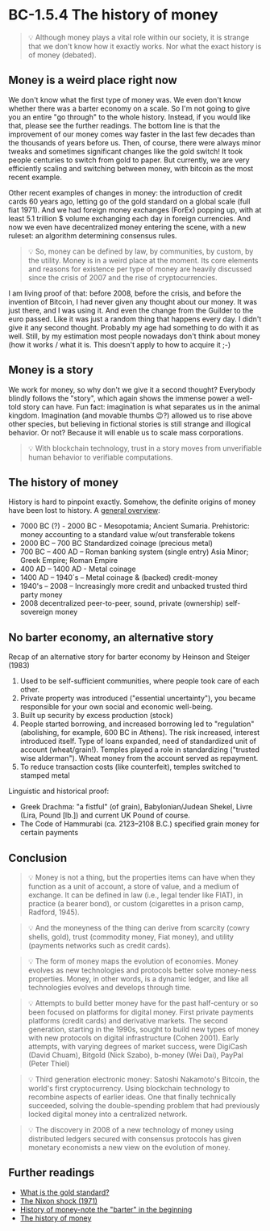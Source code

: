 
# BC-1.5.4 The history of money 

>💡  Although money plays a vital role within our society, it is strange that we don't know how it exactly works. Nor what the exact history is of money (debated). 


## Money is a weird place right now

We don't know what the first type of money was. We even don't know whether there was a barter economy on a scale. So I'm not going to give you an entire "go through" to the whole history. Instead, if you would like that, please see the further readings. The bottom line is that the improvement of our money comes way faster in the last few decades than the thousands of years before us. Then, of course, there were always minor tweaks and sometimes significant changes like the gold switch! It took people centuries to switch from gold to paper. But currently, we are very efficiently scaling and switching between money, with bitcoin as the most recent example. 

Other recent examples of changes in money: the introduction of credit cards 60 years ago, letting go of the gold standard on a global scale (full fiat 1971). And we had foreign money exchanges (ForEx) popping up, with at least 5.1 trillion $ volume exchanging each day in foreign currencies. And now we even have decentralized money entering the scene, with a new ruleset: an algorithm determining consensus rules. 


>💡  So, money can be defined by law, by communities, by custom, by the utility. Money is in a weird place at the moment. Its core elements and reasons for existence per type of money are heavily discussed since the crisis of 2007 and the rise of cryptocurrencies. 

I am living proof of that: before 2008, before the crisis, and before the invention of Bitcoin, I had never given any thought about our money. It was just there, and I was using it. And even the change from the Guilder to the euro passed. Like it was just a random thing that happens every day. I didn't give it any second thought. Probably my age had something to do with it as well. Still, by my estimation most people nowadays don't think about money (how it works / what it is. This doesn't apply to how to acquire it ;-) 

## Money is a story
We work for money, so why don't we give it a second thought? Everybody blindly follows the "story", which again shows the immense power a well-told story can have. Fun fact: imagination is what separates us in the animal kingdom. Imagination (and movable thumbs 😉?) allowed us to rise above other species, but believing in fictional stories is still strange and illogical behavior. Or not? Because it will enable us to scale mass corporations. 

>💡  With blockchain technology, trust in a story moves from unverifiable human behavior to verifiable computations. 

## The history of money 

History is hard to pinpoint exactly. Somehow, the definite origins of money have been lost to history. A [general overview](https://en.wikipedia.org/wiki/History_of_money):

* 7000 BC (?) - 2000 BC - Mesopotamia; Ancient Sumaria. Prehistoric: money accounting to a standard value w/out transferable tokens
* 2000 BC – 700 BC Standardized coinage (precious metal) 
* 700 BC – 400 AD – Roman banking system (single entry) Asia Minor; Greek Empire; Roman Empire
* 400 AD – 1400 AD - Metal coinage
* 1400 AD – 1940´s – Metal coinage & (backed) credit-money 
* 1940's – 2008 – Increasingly more credit and unbacked trusted third party money
* 2008 decentralized peer-to-peer, sound, private (ownership) self-sovereign money 


## No barter economy, an alternative story 

Recap of an alternative story for barter economy by Heinson and Steiger (1983)

1. Used to be self-sufficient communities, where people took care of each other. 
2. Private property was introduced ("essential uncertainty"), you became responsible for your own social and economic well-being. 
3. Built up security by excess production (stock)
4. People started borrowing, and increased borrowing led to "regulation" (abolishing, for example, 600 BC in Athens). The risk increased, interest introduced itself. Type of loans expanded, need of standardized unit of account (wheat/grain!). Temples played a role in standardizing ("trusted wise alderman"). Wheat money from the account served as repayment. 
5. To reduce transaction costs (like counterfeit), temples switched to stamped metal 

Linguistic and historical proof: 

* Greek Drachma: "a fistful" (of grain), Babylonian/Judean Shekel, Livre (Lira, Pound [lb.]) and current UK Pound of course. 
* The Code of Hammurabi (ca. 2123–2108 B.C.) specified grain money for certain payments

## Conclusion

>💡  Money is not a thing, but the properties items can have when they function as a unit of account, a store of value, and a medium of exchange. It can be defined in law (i.e., legal tender like FIAT), in practice (a bearer bond), or custom (cigarettes in a prison camp, Radford, 1945). 


>💡  And the moneyness of the thing can derive from scarcity (cowry shells, gold), trust (commodity money, Fiat money), and utility (payments networks such as credit cards). 


>💡  The form of money maps the evolution of economies. Money evolves as new technologies and protocols better solve money-ness properties. Money, in other words, is a dynamic ledger, and like all technologies evolves and develops through time. 


>💡  Attempts to build better money have for the past half-century or so been focused on platforms for digital money. First private payments platforms (credit cards) and derivative markets. The second generation, starting in the 1990s, sought to build new types of money with new protocols on digital infrastructure (Cohen 2001). Early attempts, with varying degrees of market success, were DigiCash (David Chuam), Bitgold (Nick Szabo), b-money (Wei Dai), PayPal (Peter Thiel)


>💡  Third generation electronic money: Satoshi Nakamoto's Bitcoin, the world's first cryptocurrency. Using blockchain technology to recombine aspects of earlier ideas. One that finally technically succeeded, solving the double-spending problem that had previously locked digital money into a centralized network. 


>💡  The discovery in 2008 of a new technology of money using distributed ledgers secured with consensus protocols has given monetary economists a new view on the evolution of money. 


## Further readings
* [What is the gold standard?](https://www.investopedia.com/ask/answers/09/gold-standard.asp) 
* [The Nixon shock (1971)](https://en.wikipedia.org/wiki/Nixon_shock) 
* [History of money-note the "barter" in the beginning](https://www.telegraph.co.uk/finance/businessclub/money/11174013/The-history-of-money-from-barter-to-bitcoin.html)
* [The history of money](https://en.wikipedia.org/wiki/History_of_money) 



